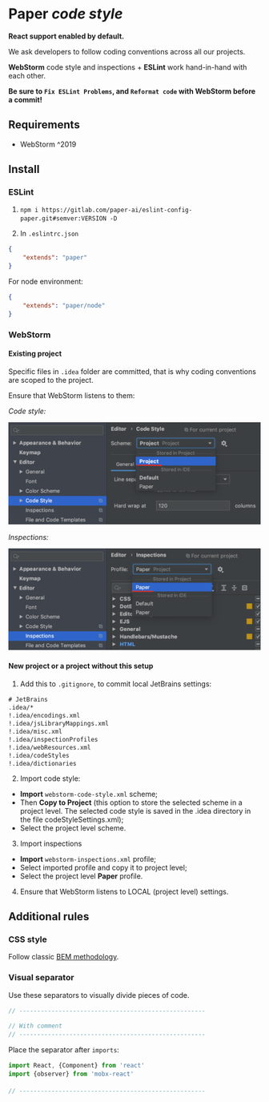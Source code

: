 # Paper _code style_

**React support enabled by default.**

We ask developers to follow coding conventions across all our projects.

**WebStorm** code style and inspections + **ESLint** work hand-in-hand with each other.

**Be sure to `Fix ESLint Problems`, and `Reformat code` with WebStorm before a commit!**

## Requirements
- WebStorm ^2019

## Install

### ESLint

1. `npm i https://gitlab.com/paper-ai/eslint-config-paper.git#semver:VERSION -D`

2. In `.eslintrc.json`

```json
{
    "extends": "paper"
}
```

For node environment:

```json
{
    "extends": "paper/node"
}
```

### WebStorm

#### Existing project

Specific files in `.idea` folder are committed, that is why coding conventions are scoped to the project.

Ensure that WebStorm listens to them:

_Code style:_

![Code style](images/1-code-style.png)

_Inspections:_

![Inspections](images/2-inspections.png)

#### New project or a project without this setup

1. Add this to `.gitignore`, to commit local JetBrains settings:

```gitignore
# JetBrains
.idea/*
!.idea/encodings.xml
!.idea/jsLibraryMappings.xml
!.idea/misc.xml
!.idea/inspectionProfiles
!.idea/webResources.xml
!.idea/codeStyles
!.idea/dictionaries
```

2. Import code style:
- **Import** `webstorm-code-style.xml` scheme;
- Then **Copy to Project** (this option to store the selected scheme in a project level.
The selected code style is saved in the .idea directory in the file codeStyleSettings.xml);
- Select the project level scheme.

3. Import inspections
- **Import** `webstorm-inspections.xml` profile;
- Select imported profile and copy it to project level;
- Select the project level **Paper** profile.

4. Ensure that WebStorm listens to LOCAL (project level) settings.

## Additional rules

### CSS style

Follow classic [BEM methodology](https://en.bem.info/methodology/).

### Visual separator

Use these separators to visually divide pieces of code.

```javascript
// ----------------------------------------------------
```

```javascript
// With comment
// ----------------------------------------------------
```

Place the separator after `imports`:

```javascript
import React, {Component} from 'react'
import {observer} from 'mobx-react'

// ----------------------------------------------------
```

